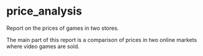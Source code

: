 # price_analysis
Report on the prices of games in two stores.

The main part of this report is a comparison of prices in two online markets where video games are sold.
